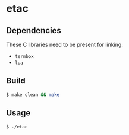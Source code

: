 etac
====

Dependencies
------------

These C libraries need to be present for linking:

* `termbox`
* `lua`

Build
-----

```bash
$ make clean && make
```

Usage
-----

```bash
$ ./etac
```
